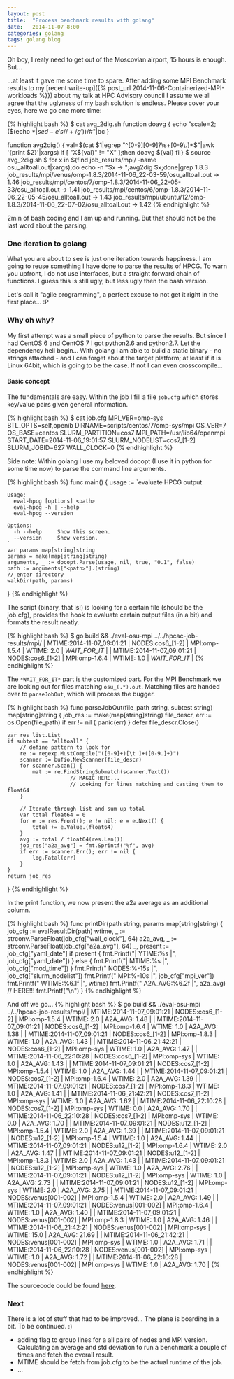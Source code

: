 ```yaml
---
layout: post
title:  "Process benchmark results with golang"
date:   2014-11-07 8:00
categories: golang
tags: golang blog
---
```


Oh boy, I realy need to get out of the Moscovian airport, 15 hours is enough. But...

...at least it gave me some time to spare. After adding some MPI Benchmark results to my [recent write-up]({% post_url 2014-11-06-Containerized-MPI-workloads %}})
about my talk at HPC Advisory council I assume we all agree that the uglyness of my bash solution is endless.
Please cover your eyes, here we go one more time:

{% highlight bash %}
$ cat avg_2dig.sh
function doavg {
   echo "scale=2;($(echo $*|sed -e 's/ /+/g'))/$#"|bc
}

function avg2dig() {
    val=$(cat $1|egrep "^[0-9][0-9]?\s+[0-9\.]+$"|awk '{print $2}'|xargs)
    if [ "X${val}" != "X" ];then
        doavg  ${val}
    fi
}
$ source avg_2dig.sh
$ for x in $(find job_results/mpi/ -name osu_alltoall.out|xargs);do echo -n "$x -> ";avg2dig $x;done|grep 1.8.3
job_results/mpi/venus/omp-1.8.3/2014-11-06_22-03-59/osu_alltoall.out -> 1.46
job_results/mpi/centos/7/omp-1.8.3/2014-11-06_22-05-33/osu_alltoall.out -> 1.41
job_results/mpi/centos/6/omp-1.8.3/2014-11-06_22-05-45/osu_alltoall.out -> 1.43
job_results/mpi/ubuntu/12/omp-1.8.3/2014-11-06_22-07-02/osu_alltoall.out -> 1.42
{% endhighlight %}
  
2min of bash coding and I am up and running. But that should not be the last word about the parsing.

### One iteration to golang

What you are about to see is just one iteration towards happiness. I am going to reuse something I have done to parse the results of HPCG.
To warn you upfront, I do not use interfaces, but a straight forward chain of functions. I guess this is still ugly, but less ugly then the bash version.

Let's call it "agile programming", a perfect excuse to not get it right in the first place... :P

### Why oh why?

My first attempt was a small piece of python to parse the results. But since I had CentOS 6 and CentOS 7 I got python2.6 and python2.7.
Let the dependency hell begin... With golang I am able to build a static binary - no strings attached - and I can forget about the
target platform; at least if it is Linux 64bit, which is going to be the case. If not I can even crosscompile...

#### Basic concept

The fundamentals are easy. Within the job I fill a file ```job.cfg``` which stores key/value pairs given general information.

{% highlight bash %}
$ cat job.cfg
MPI_VER=omp-sys
BTL_OPTS=self,openib
DIRNAME=scripts/centos/7/omp-sys/mpi
OS_VER=7
OS_BASE=centos
SLURM_PARTITION=cos7
MPI_PATH=/usr/lib64/openmpi
START_DATE=2014-11-06_19:01:57
SLURM_NODELIST=cos7_[1-2]
SLURM_JOBID=627
WALL_CLOCK=0
{% endhighlight %}

Side note: Within golang I use my beloved docopt (I use it in python for some time now) to parse the command line arguments.

{% highlight bash %}
func main() {
    usage := `evaluate HPCG output

    Usage:
      eval-hpcg [options] <path>
      eval-hpcg -h | --help
      eval-hpcg --version

    Options:
      -h --help     Show this screen.
      --version     Show version.
    `
    var params map[string]string
    params = make(map[string]string)
    arguments, _ := docopt.Parse(usage, nil, true, "0.1", false)
    path := arguments["<path>"].(string)
    // enter directory
    walkDir(path, params)
}
{% endhighlight %}

The script (binary, that is!) is looking for a certain file (should be the job.cfg), provides the hook to evaluate certain output files (in a bit) and formats the result neatly.

{% highlight bash %}
$ go build && ./eval-osu-mpi ../../hpcac-job-results/mpi/
| MTIME:2014-11-07_09:01:21 | NODES:cos6_[1-2]      | MPI:omp-1.5.4  | WTIME:   2.0 | *WAIT_FOR_IT* |
| MTIME:2014-11-07_09:01:21 | NODES:cos6_[1-2]      | MPI:omp-1.6.4  | WTIME:   1.0 | *WAIT_FOR_IT* |
{% endhighlight %}

The ```*WAIT_FOR_IT*``` part is the customized part. For the MPI Benchmark we are looking out for files matching ```osu_(.*).out```.
Matching files are handed over to ```parseJobOut```, which will process the bugger.

{% highlight bash %}
func parseJobOut(file_path string, subtest string) map[string]string {
	job_res := make(map[string]string)
	file_descr, err := os.Open(file_path)
	if err != nil {
		panic(err)
	}
	defer file_descr.Close()

	var res list.List
	if subtest == "alltoall" {
		// define pattern to look for
		re := regexp.MustCompile("([0-9]+)[\t ]+([0-9.]+)")
		scanner := bufio.NewScanner(file_descr)
		for scanner.Scan() {
			mat := re.FindStringSubmatch(scanner.Text())
                        // MAGIC HERE...
                        // Looking for lines matching and casting them to float64
		}

		// Iterate through list and sum up total
		var total float64 = 0
		for e := res.Front(); e != nil; e = e.Next() {
			total += e.Value.(float64)
		}
		avg := total / float64(res.Len())
		job_res["a2a_avg"] = fmt.Sprintf("%f", avg)
		if err := scanner.Err(); err != nil {
			log.Fatal(err)
		}
	}
	return job_res
}
{% endhighlight %}

In the print function, we now present the a2a average as an additional column.

{% highlight bash %}
func printDir(path string, params map[string]string) {
	job_cfg := evalResultDir(path)
	wtime, _ := strconv.ParseFloat(job_cfg["wall_clock"], 64)
	a2a_avg, _ := strconv.ParseFloat(job_cfg["a2a_avg"], 64)
	_, present := job_cfg["yaml_date"]
	if present {
		fmt.Printf("| YTIME:%s |", job_cfg["yaml_date"])
	} else {
		fmt.Printf("| MTIME:%s |", job_cfg["mod_time"])
	}
	fmt.Printf(" NODES:%-15s |", job_cfg["slurm_nodelist"])
	fmt.Printf(" MPI:%-10s |", job_cfg["mpi_ver"])
	fmt.Printf(" WTIME:%6.1f |", wtime)
	fmt.Printf(" A2A_AVG:%6.2f |", a2a_avg)  // HERE!!!
	fmt.Printf("\n")
}
{% endhighlight %}

And off we go...
{% highlight bash %}
$ go build && ./eval-osu-mpi ../../hpcac-job-results/mpi/
| MTIME:2014-11-07_09:01:21 | NODES:cos6_[1-2]      | MPI:omp-1.5.4  | WTIME:   2.0 | A2A_AVG:  1.48 |
| MTIME:2014-11-07_09:01:21 | NODES:cos6_[1-2]      | MPI:omp-1.6.4  | WTIME:   1.0 | A2A_AVG:  1.38 |
| MTIME:2014-11-07_09:01:21 | NODES:cos6_[1-2]      | MPI:omp-1.8.3  | WTIME:   1.0 | A2A_AVG:  1.43 |
| MTIME:2014-11-06_21:42:21 | NODES:cos6_[1-2]      | MPI:omp-sys    | WTIME:   1.0 | A2A_AVG:  1.47 |
| MTIME:2014-11-06_22:10:28 | NODES:cos6_[1-2]      | MPI:omp-sys    | WTIME:   1.0 | A2A_AVG:  1.43 |
| MTIME:2014-11-07_09:01:21 | NODES:cos7_[1-2]      | MPI:omp-1.5.4  | WTIME:   1.0 | A2A_AVG:  1.44 |
| MTIME:2014-11-07_09:01:21 | NODES:cos7_[1-2]      | MPI:omp-1.6.4  | WTIME:   2.0 | A2A_AVG:  1.39 |
| MTIME:2014-11-07_09:01:21 | NODES:cos7_[1-2]      | MPI:omp-1.8.3  | WTIME:   1.0 | A2A_AVG:  1.41 |
| MTIME:2014-11-06_21:42:21 | NODES:cos7_[1-2]      | MPI:omp-sys    | WTIME:   1.0 | A2A_AVG:  1.62 |
| MTIME:2014-11-06_22:10:28 | NODES:cos7_[1-2]      | MPI:omp-sys    | WTIME:   0.0 | A2A_AVG:  1.70 |
| MTIME:2014-11-06_22:10:28 | NODES:cos7_[1-2]      | MPI:omp-sys    | WTIME:   0.0 | A2A_AVG:  1.70 |
| MTIME:2014-11-07_09:01:21 | NODES:u12_[1-2]       | MPI:omp-1.5.4  | WTIME:   2.0 | A2A_AVG:  1.39 |
| MTIME:2014-11-07_09:01:21 | NODES:u12_[1-2]       | MPI:omp-1.5.4  | WTIME:   1.0 | A2A_AVG:  1.44 |
| MTIME:2014-11-07_09:01:21 | NODES:u12_[1-2]       | MPI:omp-1.6.4  | WTIME:   2.0 | A2A_AVG:  1.47 |
| MTIME:2014-11-07_09:01:21 | NODES:u12_[1-2]       | MPI:omp-1.8.3  | WTIME:   2.0 | A2A_AVG:  1.43 |
| MTIME:2014-11-07_09:01:21 | NODES:u12_[1-2]       | MPI:omp-sys    | WTIME:   1.0 | A2A_AVG:  2.76 |
| MTIME:2014-11-07_09:01:21 | NODES:u12_[1-2]       | MPI:omp-sys    | WTIME:   1.0 | A2A_AVG:  2.73 |
| MTIME:2014-11-07_09:01:21 | NODES:u12_[1-2]       | MPI:omp-sys    | WTIME:   2.0 | A2A_AVG:  2.75 |
| MTIME:2014-11-07_09:01:21 | NODES:venus[001-002]  | MPI:omp-1.5.4  | WTIME:   2.0 | A2A_AVG:  1.49 |
| MTIME:2014-11-07_09:01:21 | NODES:venus[001-002]  | MPI:omp-1.6.4  | WTIME:   1.0 | A2A_AVG:  1.40 |
| MTIME:2014-11-07_09:01:21 | NODES:venus[001-002]  | MPI:omp-1.8.3  | WTIME:   1.0 | A2A_AVG:  1.46 |
| MTIME:2014-11-06_21:42:21 | NODES:venus[001-002]  | MPI:omp-sys    | WTIME:  15.0 | A2A_AVG: 21.69 |
| MTIME:2014-11-06_21:42:21 | NODES:venus[001-002]  | MPI:omp-sys    | WTIME:   1.0 | A2A_AVG:  1.71 |
| MTIME:2014-11-06_22:10:28 | NODES:venus[001-002]  | MPI:omp-sys    | WTIME:   1.0 | A2A_AVG:  1.72 |
| MTIME:2014-11-06_22:10:28 | NODES:venus[001-002]  | MPI:omp-sys    | WTIME:   1.0 | A2A_AVG:  1.70 |
{% endhighlight %}

The sourcecode could be found [here](https://github.com/ChristianKniep/qnib.go/blob/master/eval-osu-mpi/main.go).

### Next

There is a lot of stuff that had to be improved... The plane is boarding in a bit.
To be continued. :)

- adding flag to group lines for a all pairs of nodes and MPI version. Calculating an average and std deviation to run a benchmark a couple of times and fetch the overall result.
- MTIME should be fetch from job.cfg to be the actual runtime of the job.
- ...